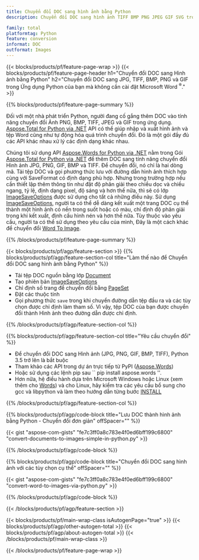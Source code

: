 ```yaml
---
title: Chuyển đổi DOC sang hình ảnh bằng Python
description: Chuyển đổi DOC sang hình ảnh TIFF BMP PNG JPEG GIF SVG trong các ứng dụng Python của bạn mà không cần sử dụng Microsoft Word 

family: total
platformtag: Python
feature: conversion
informat: DOC
outformat: Images
---
```

{{< blocks/products/pf/feature-page-wrap >}}
{{< blocks/products/pf/feature-page-header h1="Chuyển đổi DOC sang Hình ảnh bằng Python" h2="Chuyển đổi DOC sang JPG, TIFF, BMP, PNG và GIF trong Ứng dụng Python của bạn mà không cần cài đặt Microsoft Word <sup>&reg;</sup>." >}}

{{% blocks/products/pf/feature-page-summary %}}

Đối với một nhà phát triển Python, người đang cố gắng thêm DOC vào tính năng chuyển đổi Ảnh PNG, BMP, TIFF, JPEG và GIF trong ứng dụng. [Aspose.Total for Python via .NET](https://products.aspose.com/total/python-net/) API có thể giúp nhập và xuất hình ảnh và tệp Word cũng như tự động hóa quá trình chuyển đổi. Đó là một gói đầy đủ các API khác nhau xử lý các định dạng khác nhau. 

Chúng tôi sử dụng API [Aspose.Words for Python via .NET](https://products.aspose.com/words/python-net/) nằm trong Gói [Aspose.Total for Python via .NET](https://products.aspose.com/total/python-net/) để thêm DOC sang tính năng chuyển đổi Hình ảnh JPG, PNG, GIF, BMP và TIFF. Để chuyển đổi, nó chỉ là hai dòng mã. Tải tệp DOC và gọi phương thức lưu với đường dẫn hình ảnh thích hợp cùng với SaveFormat có định dạng phù hợp. Nhưng trong trường hợp nếu cần thiết lập thêm thông tin như đặt độ phân giải theo chiều dọc và chiều ngang, tỷ lệ, định dạng pixel, độ sáng và hơn thế nữa, thì sẽ có lớp [ImageSaveOptions](https://reference.aspose.com/words/python-net/aspose.words.saving/imagesaveoptions/) được sử dụng cho tất cả những điều này. Sử dụng [ImageSaveOptions](https://reference.aspose.com/words/python-net/aspose.words.saving/imagesaveoptions/), người ta có thể dễ dàng kết xuất một trang DOC cụ thể thành một hình ảnh có nền trong suốt hoặc có màu, chỉ định độ phân giải trong khi kết xuất, định cấu hình nén và hơn thế nữa. Tùy thuộc vào yêu cầu, người ta có thể sử dụng theo yêu cầu của mình, Đây là một cách khác để chuyển đổi [Word To Image](https://products.aspose.com/words/python-net/conversion/word-to-image/).

{{% /blocks/products/pf/feature-page-summary %}}

{{< blocks/products/pf/agp/feature-section >}}
{{% blocks/products/pf/agp/feature-section-col title="Làm thế nào để Chuyển đổi DOC sang hình ảnh bằng Python" %}}
- Tải tệp DOC nguồn bằng lớp [Document](https://reference.aspose.com/words/python-net/aspose.words/document/)
- Tạo phiên bản [ImageSaveOptions](https://reference.aspose.com/words/python-net/aspose.words.saving/imagesaveoptions/)
- Chỉ định số trang để chuyển đổi bằng [PageSet](https://reference.aspose.com/words/python-net/aspose.words.saving/pageset/)
- Đặt các thuộc tính
- Gọi phương thức `save` trong khi chuyển đường dẫn tệp đầu ra và các tùy chọn được chỉ định làm tham số. Vì vậy, tệp DOC của bạn được chuyển đổi thành Hình ảnh theo đường dẫn được chỉ định.

{{% /blocks/products/pf/agp/feature-section-col %}}

{{% blocks/products/pf/agp/feature-section-col title="Yêu cầu chuyển đổi" %}}

- Để chuyển đổi DOC sang Hình ảnh (JPG, PNG, GIF, BMP, TIFF), Python 3.5 trở lên là bắt buộc
- Tham khảo các API trong dự án trực tiếp từ PyPI ([Aspose.Words](https://pypi.org/project/aspose-words/))
- Hoặc sử dụng các lệnh pip sau `` pip install aspose.words ''.
- Hơn nữa, hệ điều hành dựa trên Microsoft Windows hoặc Linux (xem thêm cho [Words](https://docs.aspose.com/words/python-net/system-requirements/)) và cho Linux, hãy kiểm tra các yêu cầu bổ sung cho gcc và libpython và làm theo hướng dẫn từng bước [INSTALL](https://docs.aspose.com/words/python-net/installation/)
 

{{% /blocks/products/pf/agp/feature-section-col %}}

{{% blocks/products/pf/agp/code-block title="Lưu DOC thành hình ảnh bằng Python - Chuyển đổi đơn giản" offSpacer="" %}}

{{< gist "aspose-com-gists" "fe7c3ff0a8c783e4f0ed6bff199c6800" "convert-documents-to-images-simple-in-python.py" >}}

{{% /blocks/products/pf/agp/code-block %}}

{{% blocks/products/pf/agp/code-block title="Chuyển đổi DOC sang hình ảnh với các tùy chọn cụ thể" offSpacer="" %}}

{{< gist "aspose-com-gists" "fe7c3ff0a8c783e4f0ed6bff199c6800" "convert-word-to-images-via-python.py" >}}

{{% /blocks/products/pf/agp/code-block %}}

{{< /blocks/products/pf/agp/feature-section >}}

{{< blocks/products/pf/main-wrap-class isAutogenPage="true" >}}
{{< blocks/products/pf/agp/other-autogen-total >}}
{{< blocks/products/pf/agp/about-autogen-total >}}
{{< /blocks/products/pf/main-wrap-class >}}

{{< /blocks/products/pf/feature-page-wrap >}}